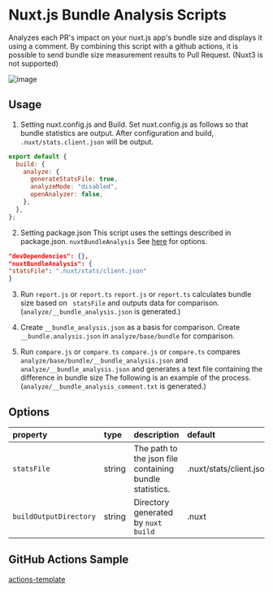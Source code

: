 # Nuxt.js Bundle Analysis Scripts

Analyzes each PR's impact on your nuxt.js app's bundle size and displays it using a comment.
By combining this script with a github actions, it is possible to send bundle size measurement results to Pull Request.
(Nuxt3 is not supported)

![image](https://user-images.githubusercontent.com/43837308/159209639-518f7136-e471-41d0-8305-a67265432082.png)


## Usage

1. Setting nuxt.config.js and Build.
   Set nuxt.config.js as follows so that bundle statistics are output.
   After configuration and build, `.nuxt/stats.client.json` will be output.

```js:nuxt.config.js
export default {
  build: {
    analyze: {
      generateStatsFile: true,
      analyzeMode: "disabled",
      openAnalyzer: false,
    },
  },
};
```

2. Setting package.json
   This script uses the settings described in package.json. `nuxtBundleAnalysis`
   See [here](#Options) for options.

```json:package.json
"devDependencies": {},
"nuxtBundleAnalysis": {
"statsFile": ".nuxt/stats/client.json"
}
```

3. Run `report.js` or `report.ts`
   `report.js` or `report.ts` calculates bundle size based on ` statsFile` and outputs data for comparison.(`analyze/__bundle_analysis.json` is generated.)

4. Create `__bundle_analysis.json` as a basis for comparison.
   Create `__bundle.analysis.json` in `analyze/base/bundle` for comparison.

5. Run `compare.js` or `compare.ts`
   `compare.js` or `compare.ts` compares `analyze/base/bundle/__bundle_analysis.json` and `analyze/__bundle_analysis.json` and generates a text file containing the difference in bundle size The following is an example of the process.(`analyze/__bundle_analysis_comment.txt` is generated.)

## Options

| property               | type   | description                                             | default                 |
| :--------------------- | :----- | :------------------------------------------------------ | :---------------------- |
| `statsFile`            | string | The path to the json file containing bundle statistics. | .nuxt/stats/client.json |
| `buildOutputDirectory` | string | Directory generated by `nuxt build`                     | .nuxt                   |

## GitHub Actions Sample

[actions-template](https://github.com/wattanx/nuxt-bundle-analysis/tree/main/actions-template/nuxt-bundle-analysis.yml)
